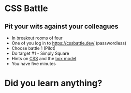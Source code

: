
# CSS Battle


## Pit your wits against your colleagues

- In breakout rooms of four
- One of you log in to <https://cssbattle.dev/> (passwordless)
- Choose battle 1 (Pilot)
- Do target #1 - Simply Square
- Hints on [CSS](https://developer.mozilla.org/en-US/docs/Learn/CSS/First_steps/Getting_started) and the [box model](https://developer.mozilla.org/en-US/docs/Web/CSS/CSS_Box_Model/Introduction_to_the_CSS_box_model)
- You have five minutes


# Did you learn anything?

